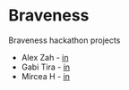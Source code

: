 # Braveness
Braveness hackathon projects
- Alex Zah - [in](https://www.linkedin.com/in/alex-zaharioiu/)
- Gabi Tira - [in](https://www.linkedin.com/in/gabriel-tira-81237b131/)
- Mircea H - [in](https://www.linkedin.com/in/mircea-hanghiuc-70165320a/)
